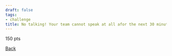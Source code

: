 ```yaml
---
draft: false
tags:
- challenge
title: No talking! Your team cannot speak at all afor the next 30 minutes
---
```

150 pts

[Back](https://shadybraden.com/jetlag) 

